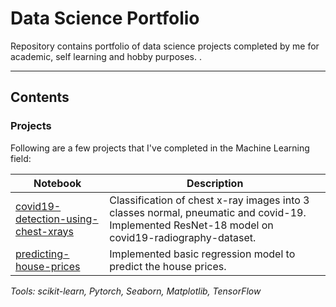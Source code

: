 # Data Science Portfolio
Repository contains portfolio of data science projects completed by me for academic, self learning and hobby purposes. .

------------------------------------------------------------------------------
## Contents

### Projects

Following are a few projects that I've completed in the Machine Learning field:

| Notebook                                                                                                     | Description |
|--------------------------------------------------------------------------------------------------------------|-------------------------------------------------------------------------------------------------------------------------------------------------------------------|
| [covid19-detection-using-chest-xrays](https://coursera.org/share/97a33444e9f05323d7e3b8b2eea60417)                             | Classification of chest x-ray images into 3 classes normal, pneumatic and covid-19. Implemented ResNet-18 model on covid19-radiography-dataset.|
| [predicting-house-prices](https://coursera.org/share/88a480a84e876bf84bc8c2ecfd203fcc)                                         | Implemented basic regression model to predict the house prices.|

_Tools: scikit-learn, Pytorch, Seaborn, Matplotlib, TensorFlow_
